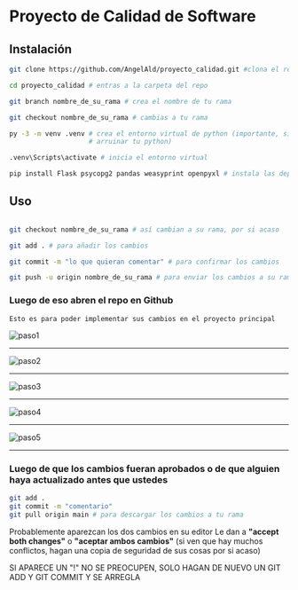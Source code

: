 # Proyecto de Calidad de Software

## Instalación

```bash
git clone https://github.com/AngelAld/proyecto_calidad.git #clona el repo

cd proyecto_calidad # entras a la carpeta del repo

git branch nombre_de_su_rama # crea el nombre de tu rama

git checkout nombre_de_su_rama # cambias a tu rama

py -3 -m venv .venv # crea el entorno virtual de python (importante, si no lo haces puedes 
                    # arruinar tu python)

.venv\Scripts\activate # inicia el entorno virtual

pip install Flask psycopg2 pandas weasyprint openpyxl # instala las dependencias

```

## Uso

```bash

git checkout nombre_de_su_rama # así cambian a su rama, por si acaso

git add . # para añadir los cambios

git commit -m "lo que quieran comentar" # para confirmar los cambios

git push -u origin nombre_de_su_rama # para enviar los cambios a su rama en el repo
```  

### Luego de eso abren el repo en Github

```git
Esto es para poder implementar sus cambios en el proyecto principal
```

![paso1](https://hackmd.io/_uploads/HyUuFin43.png)

---
![paso2](https://hackmd.io/_uploads/SysCOin4n.png)

---
![paso3](https://hackmd.io/_uploads/BJOEYj3N3.png)

---
![paso4](https://hackmd.io/_uploads/Skqbson4h.png)

---
![paso5](https://hackmd.io/_uploads/rkgsoshV3.png)

---

### Luego de que los cambios fueran aprobados o de que alguien haya actualizado antes que ustedes

```bash
git add .
git commit -m "comentario"
git pull origin main # para descargar los cambios a tu rama
```
Probablemente aparezcan los dos cambios en su editor
Le dan a **"accept both changes"** o **"aceptar ambos cambios"** (si ven que hay muchos conflictos, hagan una copia de seguridad de sus cosas por si acaso)

SI APARECE UN "!" NO SE PREOCUPEN, SOLO HAGAN DE NUEVO UN GIT ADD Y GIT COMMIT Y SE ARREGLA

